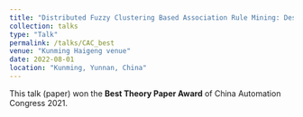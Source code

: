 ```yaml
---
title: "Distributed Fuzzy Clustering Based Association Rule Mining: Design, Deployment and Implementation"
collection: talks
type: "Talk"
permalink: /talks/CAC_best
venue: "Kunming Haigeng venue"
date: 2022-08-01
location: "Kunming, Yunnan, China"
---
```


This talk (paper) won the **Best Theory Paper Award** of China Automation Congress 2021.
